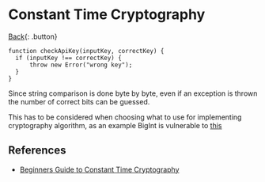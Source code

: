 # Constant Time Cryptography

[Back](../index.md){: .button}

```
function checkApiKey(inputKey, correctKey) {
  if (inputKey !== correctKey) {
      throw new Error("wrong key");
  }
}
```

Since string comparison is done byte by byte, even if an exception is thrown the number of correct bits can be guessed.

This has to be considered when choosing what to use for implementing cryptography algorithm, as an example BigInt is vulnerable to [this](https://developer.mozilla.org/en-US/docs/Web/JavaScript/Reference/Global_Objects/BigInt#cryptography)

## References

- [Beginners Guide to Constant Time Cryptography](https://www.chosenplaintext.ca/articles/beginners-guide-constant-time-cryptography.html)

